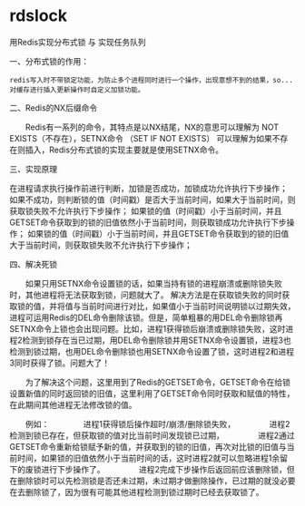 # rdslock
用Redis实现分布式锁 与 实现任务队列

一、分布式锁的作用：

    redis写入时不带锁定功能，为防止多个进程同时进行一个操作，出现意想不到的结果，so...对缓存进行插入更新操作时自定义加锁功能。

二、Redis的NX后缀命令

　　Redis有一系列的命令，其特点是以NX结尾，NX的意思可以理解为 NOT EXISTS（不存在），SETNX命令 （SET IF NOT EXISTS） 可以理解为如果不存在则插入，Redis分布式锁的实现主要就是使用SETNX命令。

三、实现原理

   在进程请求执行操作前进行判断，加锁是否成功，加锁成功允许执行下步操作；
   如果不成功，则判断锁的值（时间戳）是否大于当前时间，如果大于当前时间，则获取锁失败不允许执行下步操作；
   如果锁的值（时间戳）小于当前时间，并且GETSET命令获取到的锁的旧值依然小于当前时间，则获取锁成功允许执行下步操作；
   如果锁的值（时间戳）小于当前时间，并且GETSET命令获取到的锁的旧值大于当前时间，则获取锁失败不允许执行下步操作；
    
四、解决死锁

　　如果只用SETNX命令设置锁的话，如果当持有锁的进程崩溃或删除锁失败时，其他进程将无法获取到锁，问题就大了。
    解决方法是在获取锁失败的同时获取锁的值，并将值与当前时间进行对比，如果值小于当前时间说明锁以过期失效，进程可运用Redis的DEL命令删除该锁。但是，简单粗暴的用DEL命令删除锁再SETNX命令上锁也会出现问题。比如，进程1获得锁后崩溃或删除锁失败，这时进程2检测到锁存在当已过期，用DEL命令删除锁并用SETNX命令设置锁，进程3也检测到锁过期，也用DEL命令删除锁也用SETNX命令设置了锁，这时进程2和进程3同时获得了锁。问题大了！

　　为了解决这个问题，这里用到了Redis的GETSET命令，GETSET命令在给锁设置新值的同时返回锁的旧值，这里利用了GETSET命令同时获取和赋值的特性，在此期间其他进程无法修改锁的值。

　　例如：
　　　　进程1获得锁后操作超时/崩溃/删除锁失败，
　　　　进程2检测到锁已存在，但获取锁的值对比当前时间发现锁已过期，
　　　　进程2通过GETSET命令重新给锁赋予新的值，并获取到的锁的旧值，再次对比锁的旧值与当前时间，如果锁的旧值依然小于当前时间的话，这时进程2就可以忽略进程1余留下的废锁进行下步操作了。
　　　　进程2完成下步操作后返回前应该删除锁，但在删除锁时可以先检测锁是否还未过期，未过期才做删除操作，已过期的就没必要在去删除锁了，因为很有可能其他进程检测到锁过期时已经去获取锁了。
